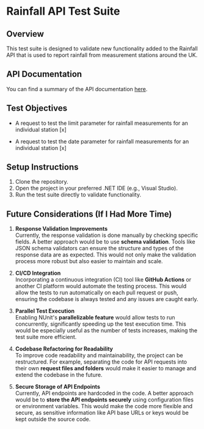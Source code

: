 # Rainfall API Test Suite

## Overview

This test suite is designed to validate new functionality added to the Rainfall API that is used to report rainfall from measurement stations around the UK.

## API Documentation

You can find a summary of the API documentation [here](https://environment.data.gov.uk/flood-monitoring/doc/rainfall#api-summary).

## Test Objectives

- A request to test the limit parameter for rainfall measurements for an individual station [x]

- A request to test the date parameter for rainfall measurements for an individual station [x]

## Setup Instructions

1. Clone the repository.
2. Open the project in your preferred .NET IDE (e.g., Visual Studio).
3. Run the test suite directly to validate functionality.

## Future Considerations (If I Had More Time)

1. **Response Validation Improvements**  
   Currently, the response validation is done manually by checking specific fields. A better approach would be to use **schema validation**. Tools like JSON schema validators can ensure the structure and types of the response data are as expected. This would not only make the validation process more robust but also easier to maintain and scale.

2. **CI/CD Integration**  
   Incorporating a continuous integration (CI) tool like **GitHub Actions** or another CI platform would automate the testing process. This would allow the tests to run automatically on each pull request or push, ensuring the codebase is always tested and any issues are caught early.

3. **Parallel Test Execution**  
   Enabling NUnit's **parallelizable feature** would allow tests to run concurrently, significantly speeding up the test execution time. This would be especially useful as the number of tests increases, making the test suite more efficient.

4. **Codebase Refactoring for Readability**  
   To improve code readability and maintainability, the project can be restructured. For example, separating the code for API requests into their own **request files and folders** would make it easier to manage and extend the codebase in the future.

5. **Secure Storage of API Endpoints**  
   Currently, API endpoints are hardcoded in the code. A better approach would be to **store the API endpoints securely** using configuration files or environment variables. This would make the code more flexible and secure, as sensitive information like API base URLs or keys would be kept outside the source code.